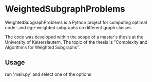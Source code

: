 # WeightedSubgraphProblems

WeightedSubgraphProblems is a Python project for computing optimal node- and ege-weighted subgraphs on different graph classes

The code was developed within the scope of a master's thesis at the University of Kaiserslautern. The topic of the thesis is "Complexity and Algorithms for Weighted Subgraphs".  

## Usage

run 'main.py' and select one of the options